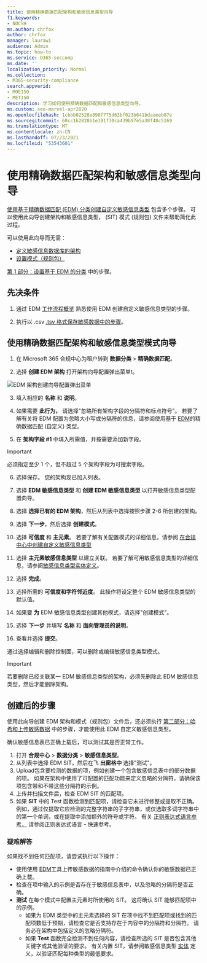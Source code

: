 ```yaml
---
title: 使用精确数据匹配架构和敏感信息类型向导
f1.keywords:
- NOCSH
ms.author: chrfox
author: chrfox
manager: laurawi
audience: Admin
ms.topic: how-to
ms.service: O365-seccomp
ms.date: ''
localization_priority: Normal
ms.collection:
- M365-security-compliance
search.appverid:
- MOE150
- MET150
description: 学习如何使用精确数据匹配和敏感信息类型向导。
ms.custom: seo-marvel-apr2020
ms.openlocfilehash: 1cbbb02528e898f775d63bf023b641bdaaeeb07e
ms.sourcegitcommit: 60cc1b2828b1e191f30ca439b97e5a38f48c5169
ms.translationtype: MT
ms.contentlocale: zh-CN
ms.lasthandoff: 07/23/2021
ms.locfileid: "53543601"
---
```

# <a name="use-the-exact-data-match-schema-and-sensitive-information-type-wizard"></a>使用精确数据匹配架构和敏感信息类型向导

[使用基于精确数据匹配 (EDM) 分类创建自定义敏感信息类型](create-custom-sensitive-information-types-with-exact-data-match-based-classification.md) 包含多个步骤。  可以使用此向导创建架构和敏感信息类型， (SIT) 模式 (规则包) 文件来帮助简化此过程。

可以使用此向导而无需：

- [定义敏感信息数据库的架构](create-custom-sensitive-information-types-with-exact-data-match-based-classification.md#define-the-schema-for-your-database-of-sensitive-information)
- [设置模式（规则包）](create-custom-sensitive-information-types-with-exact-data-match-based-classification.md#set-up-a-rule-package)

[第 1 部分：设置基于 EDM 的分类](create-custom-sensitive-information-types-with-exact-data-match-based-classification.md#part-1-set-up-edm-based-classification) 中的步骤。

## <a name="pre-requisites"></a>先决条件

1. 通过 EDM [工作流程概览](create-custom-sensitive-information-types-with-exact-data-match-based-classification.md#the-work-flow-at-a-glance) 熟悉使用 EDM 创建自定义敏感信息类型的步骤。

2. 执行以 .csv [.tsv 格式保存敏感数据中的步骤](create-custom-sensitive-information-types-with-exact-data-match-based-classification.md#save-sensitive-data-in-csv-or-tsv-format)。

## <a name="use-the-exact-data-match-schema-and-sensitive-information-type-pattern-wizard"></a>使用精确数据匹配架构和敏感信息类型模式向导

1. 在 Microsoft 365 合规中心为租户转到 **数据分类** > **精确数据匹配**。

2. 选择 **创建 EDM 架构** 打开架构向导配置弹出菜单t。

![EDM 架构创建向导配置弹出菜单](../media/edm-schema-wizard-1.png)

3. 填入相应的 **名称** 和 **说明**。

4. 如果需要 **此行为，** 请选择"忽略所有架构字段的分隔符和标点符号"。 若要了解有关将 EDM 配置为忽略大小写或分隔符的信息，请参阅使用基于 [EDM](create-custom-sensitive-information-types-with-exact-data-match-based-classification.md)的精确数据匹配 (自定义) 类型。

5. 在 **架构字段 #1** 中填入所需值，并按需要添加新字段。 

> [!IMPORTANT]
> 必须指定至少 1 个，但不超过 5 个架构字段为可搜索字段。

6. 选择保存。 您的架构现已加入列表。

7. 选择 **EDM 敏感信息类型** 和 **创建 EDM 敏感信息类型** 以打开敏感信息类型配置向导。

8. 选择 **选择已有的 EDM 架构**，然后从列表中选择按照步骤 2-6 所创建的架构。

9. 选择 **下一步**，然后选择 **创建模式**。

10. 选择 **可信度** 和 **主元素**。  若要了解有关配置模式的详细信息，请参阅 [在合规中心中创建自定义敏感信息类型](create-a-custom-sensitive-information-type.md)

11.  选择 **主元素敏感信息类型** 以建立关联。 若要了解可用敏感信息类型的详细信息，请参阅[敏感信息类型实体定义](sensitive-information-type-entity-definitions.md)。

12. 选择 **完成**。

13. 选择所需的 **可信度和字符邻近度**。  此操作将设定整个 EDM 敏感信息类型的默认值。

13. 如果要 **为** EDM 敏感信息类型创建其他模式，请选择"创建模式"。

14. 选择 **下一步** 并填写 **名称** 和 **面向管理员的说明**。

15. 查看并选择 **提交**。

通过选择编辑和删除控制面，可以删除或编辑敏感信息类型模式。

> [!IMPORTANT]
> 若要删除已经关联某一 EDM 敏感信息类型的架构，必须先删除此 EDM 敏感信息类型，然后才能删除架构。

## <a name="post-creation-steps"></a>创建后的步骤

使用此向导创建 EDM 架构和模式（规则包）文件后，还必须执行 [第二部分：哈希和上传敏感数据](create-custom-sensitive-information-types-with-exact-data-match-based-classification.md#part-2-hash-and-upload-the-sensitive-data) 中的步骤，才能使用此 EDM 自定义敏感信息类型。

确认敏感信息表已正确上载后，可以测试其是否正常工作。

1. 打开 **合规中心**  >  **数据分类**  >  **敏感信息类型**。
2. 从列表中选择 EDM SIT，然后在飞 **出窗格中** 选择"测试"。 
3. Upload包含要检测的数据的项，例如创建一个包含敏感信息表中的部分数据的项。 如果在架构中使用了可配置的匹配功能来定义忽略的分隔符，请确保该项包含带和不带这些分隔符的示例。
4. 上传并扫描文件后，检查 EDM SIT 的匹配项。
5. 如果 **SIT** 中的 Test 函数检测到匹配项，请检查它未进行修整或提取不正确。 例如，通过仅提取它应检测的完整字符串的子字符串，或仅选取多词字符串中的第一个单词，或在提取中添加额外的符号或字符。 有关 [正则表达式语言参考，](/dotnet/standard/base-types/regular-expression-language-quick-reference) 请参阅正则表达式语言 - 快速参考。 

### <a name="troubleshooting"></a>疑难解答

如果找不到任何匹配项，请尝试执行以下操作：
- 使用使用 [EDM](create-custom-sensitive-information-types-with-exact-data-match-based-classification.md)工具上传敏感数据的指南中介绍的命令确认你的敏感数据已正确上载。
- 检查在项中输入的示例是否存在于敏感信息表中，以及忽略的分隔符是否正确。
- **测试** 在每个模式中配置主元素时所使用的 SIT。 这将确认 SIT 能够匹配项中的示例。 
  -  如果为 EDM 类型中的主元素选择的 SIT 在项中找不到匹配项或找到的匹配项数低于预期，请检查它是否支持存在于内容中的分隔符和分隔符。 请务必在架构中包括定义的忽略分隔符。 
  -  如果 **Test** 函数完全检测不到任何内容，请检查所选的 SIT 是否包含其他关键字或其他验证的要求。 有关内置 SIT，请参阅敏感信息类型 [实体](sensitive-information-type-entity-definitions.md) 定义，以验证匹配每种类型的最低要求。
